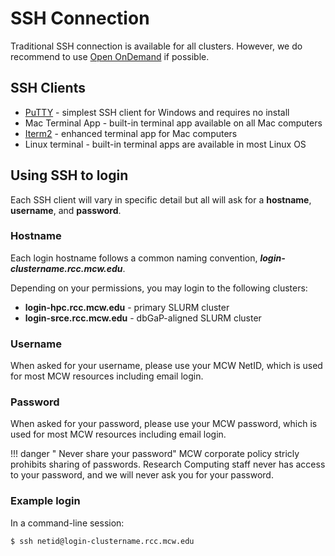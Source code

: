 # SSH Connection

Traditional SSH connection is available for all clusters. However, we do recommend to use [Open OnDemand](ondemand.md) if possible.

## SSH Clients

- [PuTTY](https://www.chiark.greenend.org.uk/~sgtatham/putty/latest.html) - simplest SSH client for Windows and requires no install
- Mac Terminal App - built-in terminal app available on all Mac computers
- [Iterm2](https://www.iterm2.com/) - enhanced terminal app for Mac computers
- Linux terminal - built-in terminal apps are available in most Linux OS

## Using SSH to login

Each SSH client will vary in specific detail but all will ask for a **hostname**, **username**, and **password**.

### Hostname

Each login hostname follows a common naming convention, ***login-clustername.rcc.mcw.edu***.

Depending on your permissions, you may login to the following clusters:

- **login-hpc.rcc.mcw.edu** - primary SLURM cluster
- **login-srce.rcc.mcw.edu** - dbGaP-aligned SLURM cluster

### Username

When asked for your username, please use your MCW NetID, which is used for most MCW resources including email login.

### Password

When asked for your password, please use your MCW password, which is used for most MCW resources including email login.

!!! danger " Never share your password"
    MCW corporate policy stricly prohibits sharing of passwords. Research Computing staff never has access to your password, and we will never ask you for your password. 

### Example login

In a command-line session:

```bash
$ ssh netid@login-clustername.rcc.mcw.edu
```